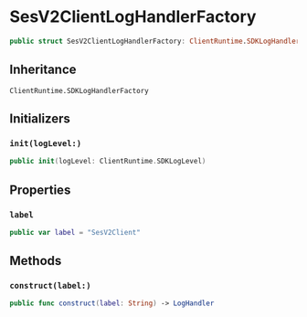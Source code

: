 # SesV2ClientLogHandlerFactory

``` swift
public struct SesV2ClientLogHandlerFactory: ClientRuntime.SDKLogHandlerFactory 
```

## Inheritance

`ClientRuntime.SDKLogHandlerFactory`

## Initializers

### `init(logLevel:)`

``` swift
public init(logLevel: ClientRuntime.SDKLogLevel) 
```

## Properties

### `label`

``` swift
public var label = "SesV2Client"
```

## Methods

### `construct(label:)`

``` swift
public func construct(label: String) -> LogHandler 
```
